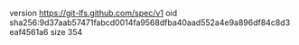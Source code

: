 version https://git-lfs.github.com/spec/v1
oid sha256:9d37aab57471fabcd0014fa9568dfba40aad552a4e9a896df84c8d3eaf4561a6
size 354
